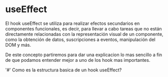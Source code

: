 # useEffect

El hook useEffect se utiliza para realizar efectos secundarios en componentes funcionales, es decir, para llevar a cabo tareas que no están directamente relacionadas con la representación visual de un componente, como la obtención de datos, suscripciones a eventos, manipulación del DOM y más.

De este concepto partiremos para dar una explicacion lo mas sencillo a fin de que podamos entender mejor a uno de los hook mas importantes.

'#' Como es la estructura basica de un hook useEffect?

